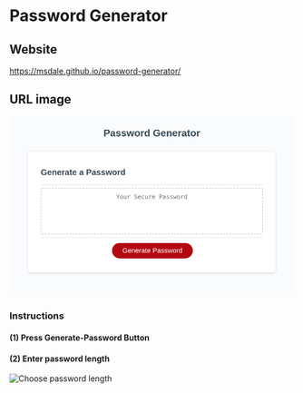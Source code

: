 # Password Generator

## Website
https://msdale.github.io/password-generator/

## URL image
![Password-Generator](./assets/images/password-generator.png)

### Instructions
#### (1) Press Generate-Password Button
#### (2) Enter password length

![Choose password length](.assets/images/choose-password-length.png)